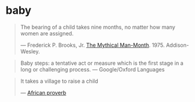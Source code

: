 # baby

> The bearing of a child takes nine months, no matter how many women are assigned.
>
> &mdash; Frederick P. Brooks, Jr. [The Mythical Man-Month](docs/Brooks1975.pdf). 1975. Addison-Wesley.

> Baby steps: a tentative act or measure which is the first stage in a long or challenging process.
> &mdash; Google/Oxford Languages

> It takes a village to raise a child
>
> &mdash; [African proverb](https://en.wikipedia.org/wiki/It_takes_a_village)
